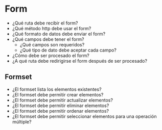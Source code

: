 # Form

- ¿Qué ruta debe recibir el form?
- ¿Qué método http debe usar el form?
- ¿Qué formato de datos debe enviar el form?
- ¿Qué campos debe tener el form?
    - ¿Qué campos son requeridos?
    - ¿Qué tipo de dato debe aceptar cada campo?
- ¿Cómo debe ser procesado el form?
- ¿A qué ruta debe redirigirse el form después de ser procesado?

## Formset

- ¿El formset lista los elementos existentes?
- ¿El formset debe permitir crear elementos?
- ¿El formset debe permitir actualizar elementos?
- ¿El formset debe permitir eliminar elementos?
- ¿El formset debe permitir ordenar elementos?
- ¿El formset debe permitir seleccionar elementos para una operación múltiple?